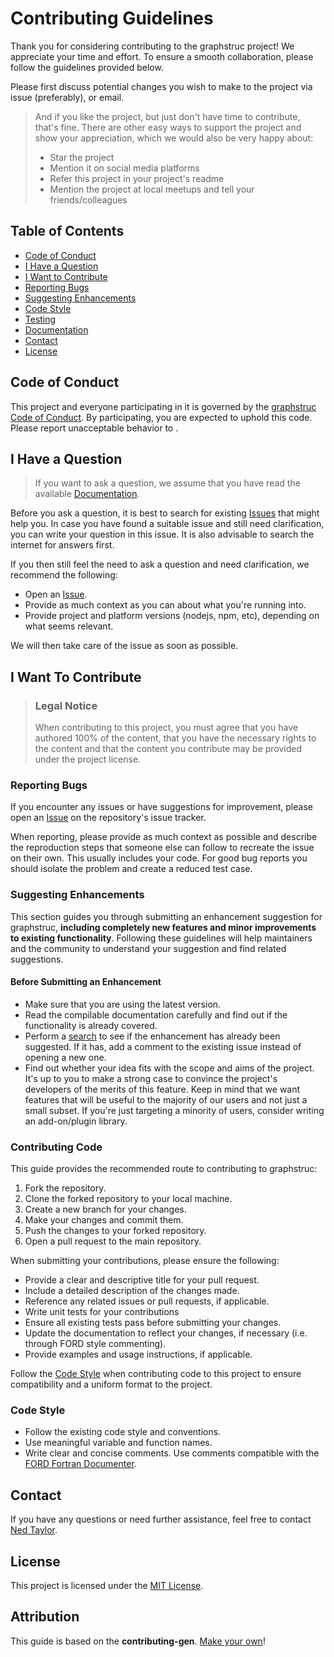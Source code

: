# Contributing Guidelines

Thank you for considering contributing to the graphstruc project! We appreciate your time and effort. To ensure a smooth collaboration, please follow the guidelines provided below.

Please first discuss potential changes you wish to make to the project via issue (preferably), or email.

> And if you like the project, but just don't have time to contribute, that's fine. There are other easy ways to support the project and show your appreciation, which we would also be very happy about:
> - Star the project
> - Mention it on social media platforms
> - Refer this project in your project's readme
> - Mention the project at local meetups and tell your friends/colleagues

<!-- omit in toc -->

## Table of Contents
- [Code of Conduct](#code-of-conduct)
- [I Have a Question](#i-have-a-question)
- [I Want to Contribute](#i-want-to-contribute)
- [Reporting Bugs](#reporting-bugs)
- [Suggesting Enhancements](#suggesting-enhancements)
- [Code Style](#code-style)
- [Testing](#testing)
- [Documentation](#documentation)
- [Contact](#contact)
- [License](#license)


## Code of Conduct

This project and everyone participating in it is governed by the
[graphstruc Code of Conduct](https://github.com/nedtaylor/graphstrucblob/master/CODE_OF_CONDUCT.md).
By participating, you are expected to uphold this code. Please report unacceptable behavior
to .

## I Have a Question

> If you want to ask a question, we assume that you have read the available [Documentation]().

Before you ask a question, it is best to search for existing [Issues](https://github.com/nedtaylor/graphstruc/issues) that might help you. In case you have found a suitable issue and still need clarification, you can write your question in this issue. It is also advisable to search the internet for answers first.

If you then still feel the need to ask a question and need clarification, we recommend the following:

- Open an [Issue](https://github.com/nedtaylor/graphstruc/issues/new).
- Provide as much context as you can about what you're running into.
- Provide project and platform versions (nodejs, npm, etc), depending on what seems relevant.

We will then take care of the issue as soon as possible.

## I Want To Contribute

> ### Legal Notice <!-- omit in toc -->
> When contributing to this project, you must agree that you have authored 100% of the content, that you have the necessary rights to the content and that the content you contribute may be provided under the project license.

### Reporting Bugs
If you encounter any issues or have suggestions for improvement, please open an [Issue](https://github.com/nedtaylor/graphstruc/issues/new) on the repository's issue tracker.

When reporting, please provide as much context as possible and describe the reproduction steps that someone else can follow to recreate the issue on their own.
This usually includes your code.
For good bug reports you should isolate the problem and create a reduced test case.



### Suggesting Enhancements

This section guides you through submitting an enhancement suggestion for graphstruc, **including completely new features and minor improvements to existing functionality**. Following these guidelines will help maintainers and the community to understand your suggestion and find related suggestions.

<!-- omit in toc -->
#### Before Submitting an Enhancement

- Make sure that you are using the latest version.
- Read the compilable documentation carefully and find out if the functionality is already covered.
- Perform a [search](https://github.com/nedtaylor/graphstruc/issues) to see if the enhancement has already been suggested. If it has, add a comment to the existing issue instead of opening a new one.
- Find out whether your idea fits with the scope and aims of the project. It's up to you to make a strong case to convince the project's developers of the merits of this feature. Keep in mind that we want features that will be useful to the majority of our users and not just a small subset. If you're just targeting a minority of users, consider writing an add-on/plugin library.


### Contributing Code

This guide provides the recommended route to contributing to graphstruc:

1. Fork the repository.
2. Clone the forked repository to your local machine.
3. Create a new branch for your changes.
4. Make your changes and commit them.
5. Push the changes to your forked repository.
6. Open a pull request to the main repository.

When submitting your contributions, please ensure the following:
- Provide a clear and descriptive title for your pull request.
- Include a detailed description of the changes made.
- Reference any related issues or pull requests, if applicable.
- Write unit tests for your contributions
- Ensure all existing tests pass before submitting your changes.
- Update the documentation to reflect your changes, if necessary (i.e. through FORD style commenting).
- Provide examples and usage instructions, if applicable.

Follow the [Code Style](#code-style) when contributing code to this project to ensure compatibility and a uniform format to the project.


### Code Style
- Follow the existing code style and conventions.
- Use meaningful variable and function names.
- Write clear and concise comments. Use comments compatible with the [FORD Fortran Documenter](https://forddocs.readthedocs.io/en/stable/).



## Contact
If you have any questions or need further assistance, feel free to contact [Ned Taylor](mailto:n.t.taylor@exeter.ac.uk?subject=graphstruc%20-%query).

## License
This project is licensed under the [MIT License](LICENSE).

<!-- omit in toc -->
## Attribution
This guide is based on the **contributing-gen**. [Make your own](https://github.com/bttger/contributing-gen)!